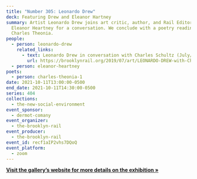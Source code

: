 ```yaml
---
title: "Number 305: Leonardo Drew"
deck: Featuring Drew and Eleanor Hartney
summary: Artist Leonardo Drew joins art critic, author, and Rail Editor-at-Large
  Eleanor Heartney for a conversation. We conclude with a poetry reading by
  Charles Theonia.
people:
  - person: leonardo-drew
    related_links:
      - text: Leonardo Drew in conversation with Charles Schultz (July/August 2019)
        url: https://brooklynrail.org/2019/07/art/LEONARDO-DREW-with-Charles-Schultz
  - person: eleanor-heartney
poets:
  - person: charles-theonia-1
date: 2021-10-11T13:00:00-0500
end_date: 2021-10-11T14:30:00-0500
series: 404
collections:
  - the-new-social-environment
event_sponsor:
  - dermot-comany
event_organizer:
  - the-brooklyn-rail
event_producer:
  - the-brooklyn-rail
event_id: recf1aIP2vhs7DQoQ
event_platform:
  - zoom
---
```

**[Visit the gallery’s website for more details on the exhibition »](https://www.galerielelong.com/exhibitions/leonardo-drew2)**